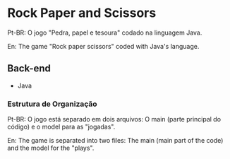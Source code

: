 # Rock Paper and Scissors
Pt-BR: O jogo "Pedra, papel e tesoura" codado na linguagem Java.

En: The game "Rock paper scissors" coded with Java's language.

## Back-end
- Java

### Estrutura de Organização
Pt-BR: O jogo está separado em dois arquivos: O main (parte principal do código) e o model para as "jogadas".

En: The game is separated into two files: The main (main part of the code) and the model for the "plays".
